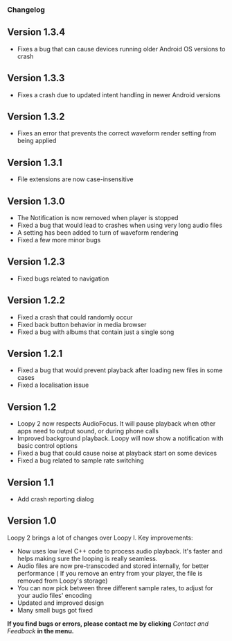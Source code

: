 ### Changelog

## Version 1.3.4

* Fixes a bug that can cause devices running older Android OS versions to crash

## Version 1.3.3

* Fixes a crash due to updated intent handling in newer Android versions

## Version 1.3.2

* Fixes an error that prevents the correct waveform render setting from being applied

## Version 1.3.1

* File extensions are now case-insensitive

## Version 1.3.0

* The Notification is now removed when player is stopped
* Fixed a bug that would lead to crashes when using very long audio files
* A setting has been added to turn of waveform rendering
* Fixed a few more minor bugs

## Version 1.2.3

* Fixed bugs related to navigation

## Version 1.2.2

* Fixed a crash that could randomly occur
* Fixed back button behavior in media browser
* Fixed a bug with albums that contain just a single song

## Version 1.2.1

* Fixed a bug that would prevent playback after loading new files in some cases
* Fixed a localisation issue

## Version 1.2

* Loopy 2 now respects AudioFocus. It will pause playback when other apps need to output sound, or
  during phone calls
* Improved background playback. Loopy will now show a notification with basic control options
* Fixed a bug that could cause noise at playback start on some devices
* Fixed a bug related to sample rate switching

## Version 1.1

* Add crash reporting dialog

## Version 1.0

Loopy 2 brings a lot of changes over Loopy I. Key improvements:

* Now uses low level C++ code to process audio playback. It's faster and helps making sure the
  looping is really seamless.
* Audio files are now pre-transcoded and stored internally, for better performance ( If you remove
  an entry from your player, the file is removed from Loopy's storage)
* You can now pick between three different sample rates, to adjust for your audio files' encoding
* Updated and improved design
* Many small bugs got fixed

**If you find bugs or errors, please contact me by clicking** *Contact and Feedback* **in the
menu.**
